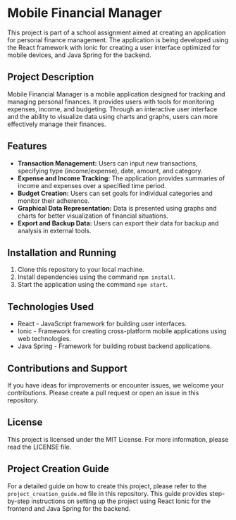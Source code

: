 # Mobile Financial Manager

This project is part of a school assignment aimed at creating an application for personal finance management. The application is being developed using the React framework with Ionic for creating a user interface optimized for mobile devices, and Java Spring for the backend.

## Project Description

Mobile Financial Manager is a mobile application designed for tracking and managing personal finances. It provides users with tools for monitoring expenses, income, and budgeting. Through an interactive user interface and the ability to visualize data using charts and graphs, users can more effectively manage their finances.

## Features

- **Transaction Management:** Users can input new transactions, specifying type (income/expense), date, amount, and category.
- **Expense and Income Tracking:** The application provides summaries of income and expenses over a specified time period.
- **Budget Creation:** Users can set goals for individual categories and monitor their adherence.
- **Graphical Data Representation:** Data is presented using graphs and charts for better visualization of financial situations.
- **Export and Backup Data:** Users can export their data for backup and analysis in external tools.

## Installation and Running

1. Clone this repository to your local machine.
2. Install dependencies using the command `npm install`.
3. Start the application using the command `npm start`.

## Technologies Used

- React - JavaScript framework for building user interfaces.
- Ionic - Framework for creating cross-platform mobile applications using web technologies.
- Java Spring - Framework for building robust backend applications.

## Contributions and Support

If you have ideas for improvements or encounter issues, we welcome your contributions. Please create a pull request or open an issue in this repository.

## License

This project is licensed under the MIT License. For more information, please read the LICENSE file.

## Project Creation Guide

For a detailed guide on how to create this project, please refer to the `project_creation_guide.md` file in this repository. This guide provides step-by-step instructions on setting up the project using React Ionic for the frontend and Java Spring for the backend.
